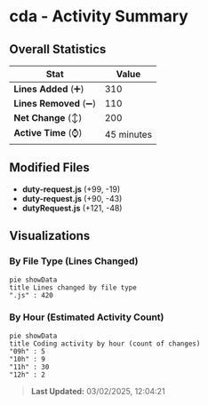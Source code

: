 # cda - Activity Summary 

## Overall Statistics

| Stat                   | Value                                                             |
| ---------------------- | ----------------------------------------------------------------- |
| **Lines Added** (➕)   | 310                                          |
| **Lines Removed** (➖) | 110                                        |
| **Net Change** (↕)    | 200                |
| **Active Time** (⌚)   | 45 minutes |


## Modified Files
- **duty-request.js** (+99, -19)
- **duty-request.js** (+90, -43)
- **dutyRequest.js** (+121, -48)

## Visualizations

### By File Type (Lines Changed)

```mermaid
pie showData
title Lines changed by file type
".js" : 420
```

### By Hour (Estimated Activity Count)

```mermaid
pie showData
title Coding activity by hour (count of changes)
"09h" : 5
"10h" : 9
"11h" : 30
"12h" : 2
```


> **Last Updated:** 03/02/2025, 12:04:21